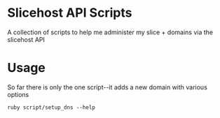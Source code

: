 # Slicehost API Scripts

A collection of scripts to help me administer my slice + domains via the slicehost API

# Usage

So far there is only the one script--it adds a new domain with various options

	ruby script/setup_dns --help
